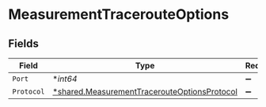 # MeasurementTracerouteOptions


## Fields

| Field                                                                                                       | Type                                                                                                        | Required                                                                                                    | Description                                                                                                 |
| ----------------------------------------------------------------------------------------------------------- | ----------------------------------------------------------------------------------------------------------- | ----------------------------------------------------------------------------------------------------------- | ----------------------------------------------------------------------------------------------------------- |
| `Port`                                                                                                      | **int64*                                                                                                    | :heavy_minus_sign:                                                                                          | N/A                                                                                                         |
| `Protocol`                                                                                                  | [*shared.MeasurementTracerouteOptionsProtocol](../../models/shared/measurementtracerouteoptionsprotocol.md) | :heavy_minus_sign:                                                                                          | N/A                                                                                                         |
